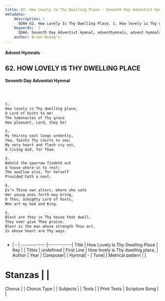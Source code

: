 ```yaml
---
title: 62. How Lovely Is Thy Dwelling Place - Seventh Day Adventist Hymnal
metadata:
    description: |
      SDAH 62. How Lovely Is Thy Dwelling Place. 1. How lovely is Thy dwelling place, O Lord of hosts to me! The tabenacles of Thy grace How pleasant, Lord, they be!
    keywords:  |
      SDAH, Seventh Day Adventist Hymnal, adventhymnals, advent hymnals, How Lovely Is Thy Dwelling Place, How lovely is Thy dwelling place, 
    author: Brian Onang'o
---
```


#### Advent Hymnals
## 62. HOW LOVELY IS THY DWELLING PLACE
#### Seventh Day Adventist Hymnal

```txt



1.
How lovely is Thy dwelling place,
O Lord of hosts to me!
The tabenacles of Thy grace
How pleasant, Lord, they be!

2.
My thirsty soul longs ardently,
Yea, faints Thy courts to see;
My very heart and flesh cry out,
O living God, for Thee.

3.
Behold the sparrow findeth out
A house where-in to rest;
The swallow also, for herself
Provided hath a nest.

4.
Ev’n Thine own altars, where she safe
Her young ones forth may bring,
O Thou, almighty Lord of hosts,
Who art my God and King.

5.
Blest are they in Thy house that dwell,
They ever give Thee praise.
Blest is the man whose strength Thou art,
In whose heart are Thy ways.



```

- |   -  |
-------------|------------|
Title | How Lovely Is Thy Dwelling Place |
Key |  |
Titles | undefined |
First Line | How lovely is Thy dwelling place, |
Author | 
Year | 
Composer|  |
Hymnal|  - |
Tune|  |
Metrical pattern | |
# Stanzas |  |
Chorus |  |
Chorus Type |  |
Subjects |  |
Texts |  |
Print Texts | 
Scripture Song |  |
  
